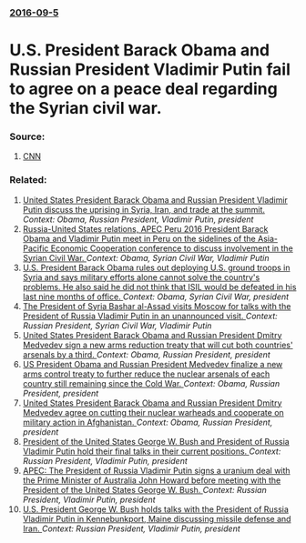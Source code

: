 ### [2016-09-5](/news/2016/09/5/index.md)

# U.S. President Barack Obama and Russian President Vladimir Putin fail to agree on a peace deal regarding the Syrian civil war. 




### Source:

1. [CNN](http://www.cnn.com/2016/09/05/politics/obama-putin-syria-ceasefire-talks/)

### Related:

1. [United States President Barack Obama and Russian President Vladimir Putin discuss the uprising in Syria, Iran, and trade at the summit. ](/news/2012/06/18/united-states-president-barack-obama-and-russian-president-vladimir-putin-discuss-the-uprising-in-syria-iran-and-trade-at-the-summit.md) _Context: Obama, Russian President, Vladimir Putin, president_
2. [Russia-United States relations, APEC Peru 2016 President Barack Obama and Vladimir Putin meet in Peru on the sidelines of the Asia-Pacific Economic Cooperation conference to discuss involvement in the Syrian Civil War. ](/news/2016/11/21/russiaaunited-states-relations-apec-peru-2016-ppresident-barack-obama-and-vladimir-putin-meet-in-peru-on-the-sidelines-of-the-asia-pacifi.md) _Context: Obama, Syrian Civil War, Vladimir Putin_
3. [U.S. President Barack Obama rules out deploying U.S. ground troops in Syria and says military efforts alone cannot solve the country's problems. He also said he did not think that ISIL would be defeated in his last nine months of office. ](/news/2016/04/24/u-s-president-barack-obama-rules-out-deploying-u-s-ground-troops-in-syria-and-says-military-efforts-alone-cannot-solve-the-country-s-probl.md) _Context: Obama, Syrian Civil War, president_
4. [The President of Syria Bashar al-Assad visits Moscow for talks with the President of Russia Vladimir Putin in an unannounced visit. ](/news/2015/10/21/the-president-of-syria-bashar-al-assad-visits-moscow-for-talks-with-the-president-of-russia-vladimir-putin-in-an-unannounced-visit.md) _Context: Russian President, Syrian Civil War, Vladimir Putin_
5. [United States President Barack Obama and Russian President Dmitry Medvedev sign a new arms reduction treaty that will cut both countries' arsenals by a third. ](/news/2010/04/8/united-states-president-barack-obama-and-russian-president-dmitry-medvedev-sign-a-new-arms-reduction-treaty-that-will-cut-both-countries-ar.md) _Context: Obama, Russian President, president_
6. [US President Obama and Russian President Medvedev finalize a new arms control treaty to further reduce the nuclear arsenals of each country still remaining since the Cold War. ](/news/2010/03/26/us-president-obama-and-russian-president-medvedev-finalize-a-new-arms-control-treaty-to-further-reduce-the-nuclear-arsenals-of-each-country.md) _Context: Obama, Russian President, president_
7. [ United States President Barack Obama and Russian President Dmitry Medvedev agree on cutting their nuclear warheads and cooperate on military action in Afghanistan. ](/news/2009/07/6/united-states-president-barack-obama-and-russian-president-dmitry-medvedev-agree-on-cutting-their-nuclear-warheads-and-cooperate-on-militar.md) _Context: Obama, Russian President, president_
8. [ President of the United States George W. Bush and President of Russia Vladimir Putin hold their final talks in their current positions. ](/news/2008/04/6/president-of-the-united-states-george-w-bush-and-president-of-russia-vladimir-putin-hold-their-final-talks-in-their-current-positions.md) _Context: Russian President, Vladimir Putin, president_
9. [ APEC:  The President of Russia Vladimir Putin signs a uranium deal with the Prime Minister of Australia John Howard before meeting with the President of the United States George W. Bush. ](/news/2007/09/7/apec-p-the-president-of-russia-vladimir-putin-signs-a-uranium-deal-with-the-prime-minister-of-australia-john-howard-before-meeting-with-th.md) _Context: Russian President, Vladimir Putin, president_
10. [ U.S. President George W. Bush holds talks with the President of Russia Vladimir Putin in Kennebunkport, Maine discussing missile defense and Iran. ](/news/2007/07/2/u-s-president-george-w-bush-holds-talks-with-the-president-of-russia-vladimir-putin-in-kennebunkport-maine-discussing-missile-defense-an.md) _Context: Russian President, Vladimir Putin, president_

